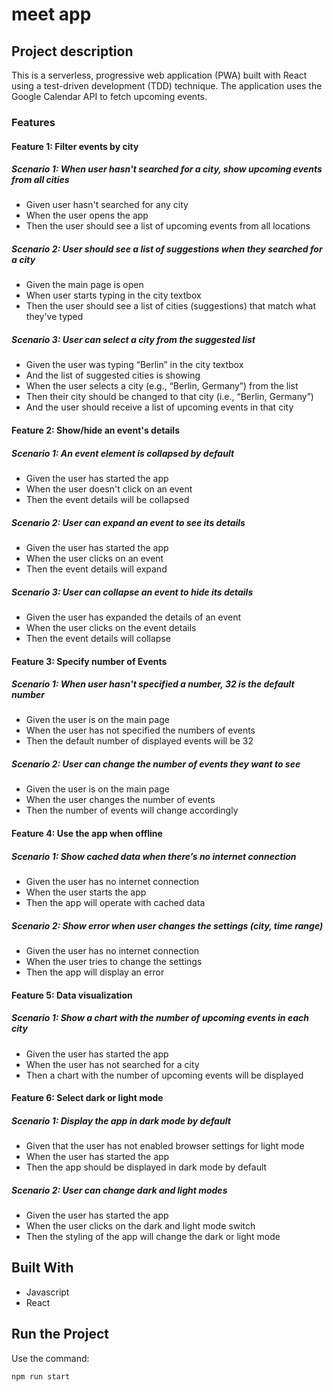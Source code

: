 # meet app

## Project description

This is a serverless, progressive web application (PWA) built with React using a test-driven development (TDD) technique. The application uses the Google Calendar API to fetch upcoming events.

### Features

#### Feature 1: Filter events by city

##### Scenario 1: When user hasn't searched for a city, show upcoming events from all cities

- Given user hasn't searched for any city
- When the user opens the app
- Then the user should see a list of upcoming events from all locations

##### Scenario 2: User should see a list of suggestions when they searched for a city

- Given the main page is open
- When user starts typing in the city textbox
- Then the user should see a list of cities (suggestions) that match what they've typed

##### Scenario 3: User can select a city from the suggested list

- Given the user was typing “Berlin” in the city textbox
- And the list of suggested cities is showing
- When the user selects a city (e.g., “Berlin, Germany”) from the list
- Then their city should be changed to that city (i.e., “Berlin, Germany”)
- And the user should receive a list of upcoming events in that city

#### Feature 2: Show/hide an event's details

##### Scenario 1: An event element is collapsed by default

- Given the user has started the app
- When the user doesn't click on an event
- Then the event details will be collapsed

##### Scenario 2: User can expand an event to see its details

- Given the user has started the app
- When the user clicks on an event
- Then the event details will expand

##### Scenario 3: User can collapse an event to hide its details

- Given the user has expanded the details of an event
- When the user clicks on the event details
- Then the event details will collapse

#### Feature 3: Specify number of Events

##### Scenario 1: When user hasn't specified a number, 32 is the default number

- Given the user is on the main page
- When the user has not specified the numbers of events
- Then the default number of displayed events will be 32

##### Scenario 2: User can change the number of events they want to see

- Given the user is on the main page
- When the user changes the number of events
- Then the number of events will change accordingly

#### Feature 4: Use the app when offline

##### Scenario 1: Show cached data when there’s no internet connection

- Given the user has no internet connection
- When the user starts the app
- Then the app will operate with cached data

##### Scenario 2: Show error when user changes the settings (city, time range)

- Given the user has no internet connection
- When the user tries to change the settings
- Then the app will display an error

#### Feature 5: Data visualization

##### Scenario 1: Show a chart with the number of upcoming events in each city

- Given the user has started the app
- When the user has not searched for a city
- Then a chart with the number of upcoming events will be displayed

#### Feature 6: Select dark or light mode

##### Scenario 1: Display the app in dark mode by default

- Given that the user has not enabled browser settings for light mode
- When the user has started the app
- Then the app should be displayed in dark mode by default

##### Scenario 2: User can change dark and light modes

- Given the user has started the app
- When the user clicks on the dark and light mode switch
- Then the styling of the app will change the dark or light mode

## Built With

- Javascript
- React

## Run the Project

Use the command:

```bash
npm run start
```
